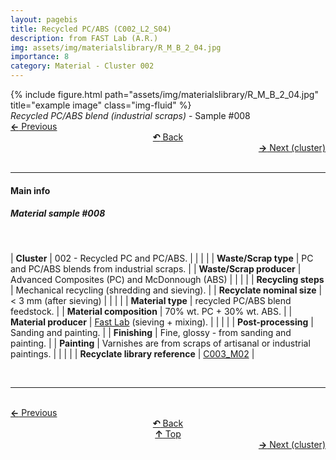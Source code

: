 ```yaml
---
layout: pagebis
title: Recycled PC/ABS (C002_L2_S04)
description: from FAST Lab (A.R.)
img: assets/img/materialslibrary/R_M_B_2_04.jpg
importance: 8
category: Material - Cluster 002
---
```

<div class="row">
    <div class="col-sm mt-3 mt-md-0">
        {% include figure.html path="assets/img/materialslibrary/R_M_B_2_04.jpg" title="example image" class="img-fluid" %}
    </div>
</div>
<div class="caption">
    <i>Recycled PC/ABS blend (industrial scraps)</i> - Sample #008
</div>

<div class="row justify-content-sm-center">
    <div class="col-sm-4 mt-3 mt-md-0" style="text-align:left">
      <a href="/projects/MatLi_C002_L2_S03/" target="_self"><b>←</b> Previous</a>
    </div>
    <div class="col-sm-4 mt-3 mt-md-0" style="text-align:center">
  <a href="/materialslibrary/" target="_self"><b>↶</b> Back</a>
    </div>
    <div class="col-sm-4 mt-3 mt-md-0" style="text-align:right">
        <td align="right"><a href="/projects/MatLi_C003_L1_S01/" target="_self"><b>→</b> Next (cluster)</a></td>
    </div>
</div>
<br>

<hr>
<h4><b>Main info</b></h4>
<h5>Material sample #008</h5>
<br>

| <b>Cluster</b>       | 002 - Recycled PC and PC/ABS. |
|    |     |
| <b>Waste/Scrap type</b>       |  	PC and PC/ABS blends from industrial scraps.     |
| <b>Waste/Scrap producer</b>    | Advanced Composites (PC) and McDonnough (ABS)     |
|    |     |
| <b>Recycling steps</b>      |  	Mechanical recycling (shredding and sieving).     |
| <b>Recyclate nominal size</b>    | < 3 mm (after sieving)     |
|    |     |
| <b>Material type</b>       | recycled PC/ABS blend feedstock.     |
| <b>Material composition</b>   | 70% wt. PC + 30% wt. ABS.     |
| <b>Material producer</b>    | [Fast Lab](https://www.appropedia.org/FAST) (sieving + mixing).    |
|    |     |
| <b>Post-processing</b>   | Sanding and painting.    |
| <b>Finishing</b>    | Fine, glossy - from sanding and painting.   |
| <b>Painting</b>    | Varnishes are from scraps of artisanal or industrial paintings.   |
|    |     |
| <b>Recyclate library reference</b>    | <a href="/projects/RecLi_C003_M02/" target="_blank">C003_M02</a>     |

<br>
<hr>

<br>
<div class="row justify-content-sm-center">
    <div class="col-sm-3 mt-3 mt-md-0" style="text-align:left">
      <a href="/projects/MatLi_C002_L2_S03/" target="_self"><b>←</b> Previous</a>
      </div>
    <div class="col-sm-3 mt-3 mt-md-0" style="text-align:center">
  <a href="/materialslibrary/" target="_self"><b>↶</b> Back</a>
    </div>
    <div class="col-sm-3 mt-3 mt-md-0" style="text-align:center">
  <a href="#" target="_self"><b>↑</b> Top</a>
    </div>
    <div class="col-sm-3 mt-3 mt-md-0" style="text-align:right">
        <td align="right"><a href="/projects/MatLi_C003_L1_S01/" target="_self"><b>→</b> Next (cluster)</a></td>
    </div>
</div>

